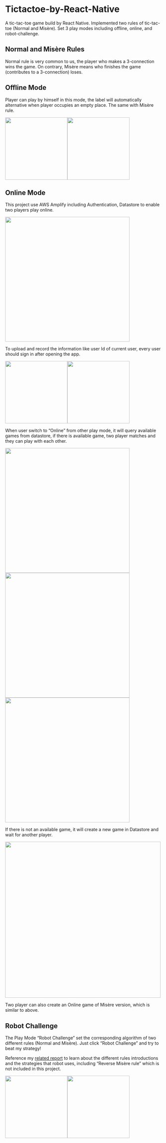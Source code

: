 # Tictactoe-by-React-Native
A tic-tac-toe game build by React Native. Implemented two rules of tic-tac-toe (Normal and Misère). Set 3 play modes including offline, online, and robot-challenge.

## Normal and Misère Rules

Normal rule is very common to us, the player who makes a 3-connection wins the game. On contrary, Misère means who finishes the game (contributes to a 3-connection) loses.

## Offline Mode

Player can play by himself in this mode, the label will automatically alternative when player occupies an empty place. The same with Misère rule.


<img src="https://github.com/JunanPan/Tictactoe-by-React-Native/blob/main/imgs/1.png" width="200px"><img src="https://github.com/JunanPan/Tictactoe-by-React-Native/blob/main/imgs/2.png" width="200px">


## Online Mode
This project use AWS Amplify including Authentication, Datastore to enable two players play online. 

<img src="https://github.com/JunanPan/Tictactoe-by-React-Native/blob/main/imgs/8.png" width="400px">

To upload and record the information like user Id of current user, every user should sign in after opening the app.

<img src="https://github.com/JunanPan/Tictactoe-by-React-Native/blob/main/imgs/3.png" width="200px"><img src="https://github.com/JunanPan/Tictactoe-by-React-Native/blob/main/imgs/4.png" width="200px">

When user switch to “Online” from other play mode, it will query available games from datastore, if there is available game, two player matches and they can play with each other.

<img src="https://github.com/JunanPan/Tictactoe-by-React-Native/blob/main/imgs/5.png" width="400px">
<img src="https://github.com/JunanPan/Tictactoe-by-React-Native/blob/main/imgs/6.png" width="400px">
<img src="https://github.com/JunanPan/Tictactoe-by-React-Native/blob/main/imgs/7.png" width="400px">

If there is not an available game, it will create a new game in Datastore and wait for another player.

<img src="https://github.com/JunanPan/Tictactoe-by-React-Native/blob/main/imgs/9.png" width="500px">

Two player can also create an Online game of Misère version, which is similar to above.

## Robot Challenge

The Play Mode “Robot Challenge” set the corresponding algorithm of two different rules (Normal and Misère).  Just click “Robot Challenge” and try to beat my strategy!

Reference my [related report](https://arxiv.org/pdf/2208.06795.pdf) to learn about the different rules introductions and the strategies that robot uses, including “Reverse Misère rule” which is not included in this project.

<img src="https://github.com/JunanPan/Tictactoe-by-React-Native/blob/main/imgs/10.png" width="200px"><img src="https://github.com/JunanPan/Tictactoe-by-React-Native/blob/main/imgs/11.png" width="200px">
